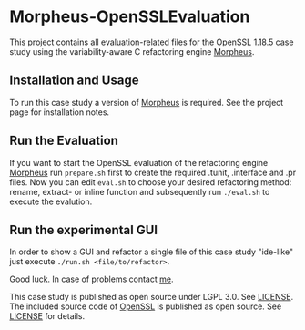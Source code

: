 Morpheus-OpenSSLEvaluation
===========================

This project contains all evaluation-related files for the OpenSSL 1.18.5 case study using the variability-aware C refactoring engine [Morpheus](https://github.com/joliebig/Morpheus).


Installation and Usage
----------------------

To run this case study a version of [Morpheus](https://github.com/joliebig/Morpheus) is required. See the project page for installation notes.

Run the Evaluation
-----------------

If you want to start the OpenSSL evaluation of the refactoring engine [Morpheus](https://github.com/joliebig/Morpheus) run `prepare.sh` first to create the required .tunit, .interface and .pr files. Now you can edit `eval.sh` to choose your desired refactoring method: rename, extract- or inline function and subsequently run `./eval.sh` to execute the evalution.

Run the experimental GUI
-----------------

In order to show a GUI and refactor a single file of this case study "ide-like" just execute `./run.sh <file/to/refactor>`.


Good luck. In case of problems contact [me](mailto:janker@fim.uni-passau.de).

This case study is published as open source under LGPL 3.0. See [LICENSE](LICENSE.md).
The included source code of [OpenSSL](https://www.openssl.org/) is published as open source.  See [LICENSE](https://www.openssl.org/source/license.html) for details.
